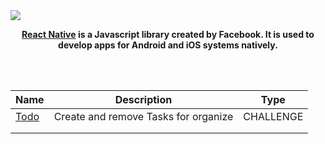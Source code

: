 <img src="./Assets/react-native.gif">

<p align="center"> 
<strong>
<a href="https://reactnative.dev/" target=_blank>React Native<a/> is a Javascript library created by Facebook. It is used to develop apps for Android and iOS systems natively.
</strong>
</p>

<br/>

<br/>

<table>
    <thead>
        <tr>
            <th>Name</th>
            <th>Description</th>
            <th>Type</th>
        </tr>
    </thead>
    <tbody>
        <tr>
            <td><a href="https://github.com/JhonatanBS/Ignite-Todo-mobile" target="_blank">Todo</a></td>
            <td>Create and remove Tasks for organize</td>
            <td>CHALLENGE</td>
        </tr>
        <tr>
            <td></td>
            <td></td>
             <td></td>
        </tr>
        <tr>
            <td></td>
            <td></td>
             <td></td>
        </tr>
    </tbody>
</table>
